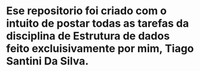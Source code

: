 <h1>Ese repositorio foi criado com o intuito de postar todas as tarefas da disciplina de Estrutura de dados feito excluisivamente por mim, Tiago Santini Da Silva.</h1>

